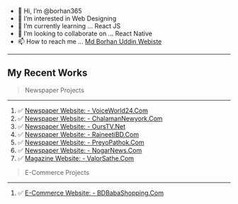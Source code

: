 - 👋 Hi, I’m @borhan365
- 👀 I’m interested in Web Designing
- 🌱 I’m currently learning ... React JS
- 💞️ I’m looking to collaborate on ... React Native
- 📫 How to reach me ... [Md Borhan Uddin Webiste](https://www.mdborhanuddin.com)

---
My Recent Works
---
>  Newspaper Projects
***
1. ✅ [Newspaper Website: - VoiceWorld24.Com](https://www.voiceworld24.com)
2. ✅ [Newspaper Website: - ChalamanNewyork.Com](https://www.chalamannewyork.com)
3. ✅ [Newspaper Website: - OursTV.Net](https://www.ourstv.net)
4. ✅ [Newspaper Website: - RajneetiBD.Com](https://www.rajneetibd.com)
5. ✅ [Newspaper Website: - PreyoPathok.Com](https://preyopathok.com/)
6. ✅ [Newspaper Website: - NogarNews.Com](https://nagornews.com/)
7. ✅ [Magazine Website: - ValorSathe.Com](https://valorsathe.com/)

>  E-Commerce Projects
***
1. ✅ [E-Commerce Website: - BDBabaShopping.Com](https://bdbabashopping.com)

<!---
borhan365/borhan365 is a ✨ special ✨ repository because its `README.md` (this file) appears on your GitHub profile.
You can click the Preview link to take a look at your changes.
--->
